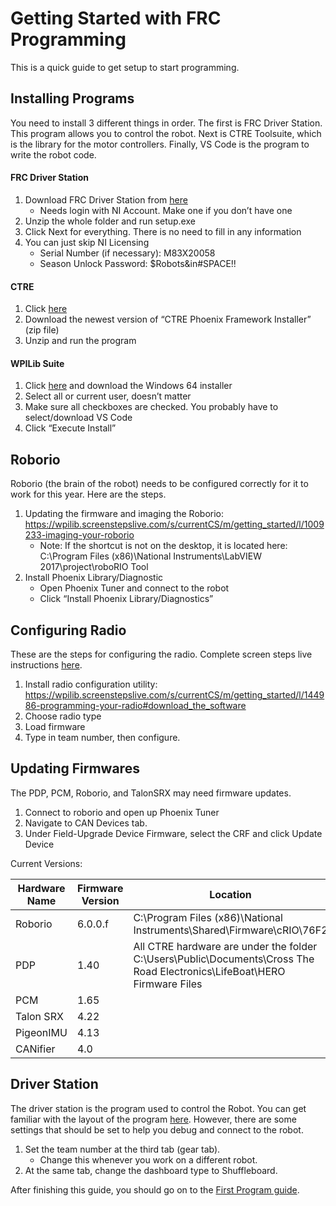 # Getting Started with FRC Programming

This is a quick guide to get setup to start programming. 

## Installing Programs
You need to install 3 different things in order. The first is FRC Driver Station. This program allows you to control the robot. Next is CTRE Toolsuite, which is the library for the motor controllers. Finally, VS Code is the program to write the robot code. 

#### FRC Driver Station
1. Download FRC Driver Station from [here](http://www.ni.com/download/first-robotics-software-2017/7904/en/)
    - Needs login with NI Account. Make one if you don’t have one 
2. Unzip the whole folder and run setup.exe
3. Click Next for everything. There is no need to fill in any information
4. You can just skip NI Licensing
    - Serial Number (if necessary): M83X20058
    - Season Unlock Password: $Robots&in#SPACE!!
#### CTRE
1. Click [here](http://www.ctr-electronics.com/hro.html#product_tabs_technical_resources)
2. Download the newest version of “CTRE Phoenix Framework Installer” (zip file) 
3. Unzip and run the program

#### WPILib Suite
1. Click [here](https://github.com/wpilibsuite/allwpilib/releases) and download the Windows 64 installer
2. Select all or current user, doesn’t matter
3. Make sure all checkboxes are checked. You probably have to select/download VS Code
4. Click “Execute Install” 

## Roborio
Roborio (the brain of the robot) needs to be configured correctly for it to work for this year. Here are the steps.
1. Updating the firmware and imaging the Roborio: https://wpilib.screenstepslive.com/s/currentCS/m/getting_started/l/1009233-imaging-your-roborio 
    - Note: If the shortcut is not on the desktop, it is located here: 
    C:\Program Files (x86)\National Instruments\LabVIEW 2017\project\roboRIO Tool
2. Install Phoenix Library/Diagnostic
    - Open Phoenix Tuner and connect to the robot
    - Click “Install Phoenix Library/Diagnostics”

## Configuring Radio
These are the steps for configuring the radio. Complete screen steps live instructions [here](https://wpilib.screenstepslive.com/s/4485/m/13503/l/144986-programming-your-radio-for-home-use).
1. Install radio configuration utility:
https://wpilib.screenstepslive.com/s/currentCS/m/getting_started/l/144986-programming-your-radio#download_the_software 
2. Choose radio type
3. Load firmware
4. Type in team number, then configure.

## Updating Firmwares
The PDP, PCM, Roborio, and TalonSRX may need firmware updates. 
1. Connect to roborio and open up Phoenix Tuner
2. Navigate to CAN Devices tab.
3. Under Field-Upgrade Device Firmware, select the CRF and click Update Device

Current Versions:

| Hardware Name | Firmware Version | Location |
|---------------|------------------|----------------------------------------------------------------------------------------------------------------------------|
| Roborio | 6.0.0.f | C:\Program Files (x86)\National Instruments\Shared\Firmware\cRIO\76F2 |
| PDP | 1.40 | All CTRE hardware are under the folder C:\Users\Public\Documents\Cross The Road Electronics\LifeBoat\HERO Firmware Files |
| PCM | 1.65 |  |
| Talon SRX | 4.22 |  |
| PigeonIMU | 4.13 |  |
| CANifier | 4.0 |  |

## Driver Station
The driver station is the program used to control the Robot. You can get familiar with the layout of the program [here](https://wpilib.screenstepslive.com/s/currentCS/m/getting_started/l/599677-frc-driver-station-powered-by-ni-labview). However, there are some settings that should be set to help you debug and connect to the robot.
1. Set the team number at the third tab (gear tab).
    - Change this whenever you work on a different robot.
2. At the same tab, change the dashboard type to Shuffleboard.

After finishing this guide, you should go on to the [First Program guide](First_Program.md).
